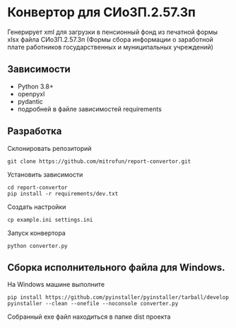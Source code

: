 # Конвертор для СИоЗП.2.57.3п

Генерирует xml для загрузки в пенсионный фонд из печатной формы xlsx файла СИоЗП.2.57.3п (Формы сбора информации о заработной плате работников государственных и муниципальных учреждений)

## Зависимости
- Python 3.8+
- openpyxl
- pydantic
- подробней в файле зависимостей requirements

## Разработка
Склонировать репозиторий
```
git clone https://github.com/mitrofun/report-convertor.git
```
Установить зависимости
```
cd report-convertor
pip install -r requirements/dev.txt
```
Создать настройки
```
cp example.ini settings.ini
```
Запуск конвертора
```
python converter.py
```

## Сборка исполнительного файла для Windows.
На Windows машине выполните
```
pip install https://github.com/pyinstaller/pyinstaller/tarball/develop
pyinstaller --clean --onefile --noconsole converter.py
```
Собранный exe файл находиться в папке dist проекта